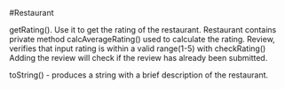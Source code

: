 
#Restaurant 

getRating(). Use it to get the rating of the restaurant.
Restaurant contains private method calcAverageRating() used to calculate the rating.
Review, verifies that input rating is within a valid range(1-5) with checkRating()
Adding the review will check if the review has already been submitted.

toString() - produces a string with a brief description of the restaurant.



